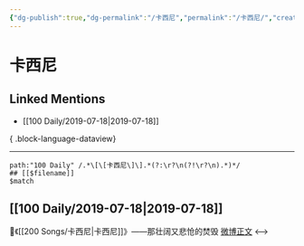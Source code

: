 ```yaml
---
{"dg-publish":true,"dg-permalink":"/卡西尼","permalink":"/卡西尼/","created":"2023-03-27T15:41:58.000+08:00","updated":"2023-04-10T15:34:43.000+08:00"}
---
```


# 卡西尼

## Linked Mentions
- [[100 Daily/2019-07-18\|2019-07-18]]

{ .block-language-dataview}

---

```expander
path:"100 Daily" /.*\[\[卡西尼\]\].*(?:\r?\n(?!\r?\n).*)*/
## [[$filename]]
$match
```
## [[100 Daily/2019-07-18\|2019-07-18]]
🌿《[[200 Songs/卡西尼\|卡西尼]]》——那壮阔又悲怆的焚毁
[微博正文](https://m.weibo.cn/6466290670/4395197922342439)
<-->